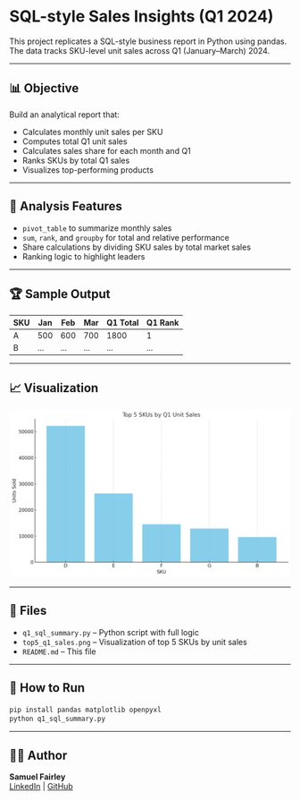 # SQL-style Sales Insights (Q1 2024)

This project replicates a SQL-style business report in Python using pandas. The data tracks SKU-level unit sales across Q1 (January–March) 2024.

---

## 📊 Objective

Build an analytical report that:
- Calculates monthly unit sales per SKU
- Computes total Q1 unit sales
- Calculates sales share for each month and Q1
- Ranks SKUs by total Q1 sales
- Visualizes top-performing products

---

## 🧠 Analysis Features

- `pivot_table` to summarize monthly sales
- `sum`, `rank`, and `groupby` for total and relative performance
- Share calculations by dividing SKU sales by total market sales
- Ranking logic to highlight leaders

---

## 🏆 Sample Output

| SKU | Jan | Feb | Mar | Q1 Total | Q1 Rank |
|-----|-----|-----|-----|----------|---------|
| A   | 500 | 600 | 700 | 1800     | 1       |
| B   | ... | ... | ... | ...      | ...     |

---

## 📈 Visualization

![Top 5 SKUs](visuals/top5_q1_sales.png)

---

## 📁 Files

- `q1_sql_summary.py` – Python script with full logic
- `top5_q1_sales.png` – Visualization of top 5 SKUs by unit sales
- `README.md` – This file

---

## 🚀 How to Run

```bash
pip install pandas matplotlib openpyxl
python q1_sql_summary.py
```

---

## 👨‍💻 Author

**Samuel Fairley**  
[LinkedIn](https://www.linkedin.com/in/samuelfairley) | [GitHub](https://github.com/scfairle)
